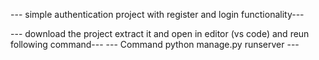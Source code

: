 --- simple authentication project with register and login functionality---

--- download the project extract it and open in editor (vs code) and reun following command---
--- Command python manage.py runserver ---
